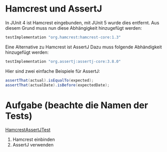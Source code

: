 # Hamcrest und AssertJ

In JUnit 4 ist Hamcrest eingebunden, mit JUnit 5 wurde dies entfernt. Aus diesem Grund muss nun diese Abhängigkeit hinzugefügt werden:

```groovy
testImplementation "org.hamcrest:hamcrest-core:1.3"
```

Eine Alternative zu Hamcrest ist AssertJ Dazu muss folgende Abhändigkeit hinzugefügt werden:

```groovy
testImplementation "org.assertj:assertj-core:3.8.0"
```

Hier sind zwei einfache Beispiele für AssertJ:

```java
assertThat(actual).isEqualTo(expected);
assertThat(actualDate).isBefore(expectedDate);
```

# Aufgabe (beachte die Namen der Tests)
[HamcrestAssertJTest](../src/test/java/hamcrestAssertJ/HamcrestAssertJTest.java)

1) Hamcrest einbinden
2) AssertJ verwenden